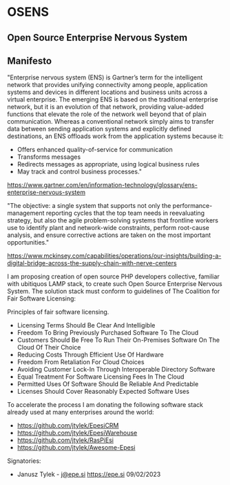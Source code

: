 # OSENS
## Open Source Enterprise Nervous System

## Manifesto

"Enterprise nervous system (ENS) is Gartner’s term for the intelligent network that provides unifying connectivity among people, application systems and devices in different locations and business units across a virtual enterprise. The emerging ENS is based on the traditional enterprise network, but it is an evolution of that network, providing value-added functions that elevate the role of the network well beyond that of plain communication. Whereas a conventional network simply aims to transfer data between sending application systems and explicitly defined destinations, an ENS offloads work from the application systems because it:

- Offers enhanced quality-of-service for communication
- Transforms messages
- Redirects messages as appropriate, using logical business rules
- May track and control business processes."

https://www.gartner.com/en/information-technology/glossary/ens-enterprise-nervous-system

"The objective: a single system that supports not only the performance-management reporting cycles that the top team needs in reevaluating strategy, but also the agile problem-solving systems that frontline workers use to identify plant and network-wide constraints, perform root-cause analysis, and ensure corrective actions are taken on the most important opportunities."

https://www.mckinsey.com/capabilities/operations/our-insights/building-a-digital-bridge-across-the-supply-chain-with-nerve-centers

I am proposing creation of open source PHP developers collective, familiar with ubitiquos LAMP stack, to create such Open Source Enterprise Nervous System.
The solution stack must conform to guidelines of The Coalition for Fair Software Licensing:

Principles of fair software licensing.

- Licensing Terms Should Be Clear And Intelligible
- Freedom To Bring Previously Purchased Software To The Cloud
- Customers Should Be Free To Run Their On-Premises Software On The Cloud Of Their Choice
- Reducing Costs Through Efficient Use Of Hardware
- Freedom From Retaliation For Cloud Choices
- Avoiding Customer Lock-In Through Interoperable Directory Software
- Equal Treatment For Software Licensing Fees In The Cloud
- Permitted Uses Of Software Should Be Reliable And Predictable
- Licenses Should Cover Reasonably Expected Software Uses

To accelerate the process I am donating the following software stack already used at many enterprises around the world:

- https://github.com/jtylek/EpesiCRM
- https://github.com/jtylek/EpesiWarehouse
- https://github.com/jtylek/RasPiEsi
- https://github.com/jtylek/Awesome-Epesi

Signatories:

- Janusz Tylek - j@epe.si https://epe.si 09/02/2023

